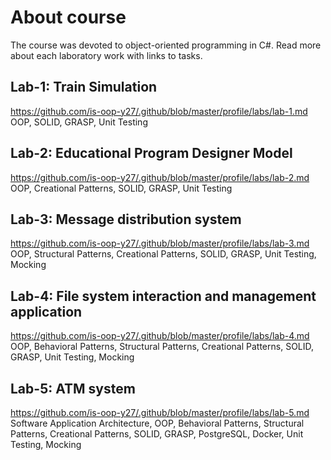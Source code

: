# About course
The course was devoted to object-oriented programming in C#. Read more about each laboratory work with links to tasks.
## Lab-1: Train Simulation
https://github.com/is-oop-y27/.github/blob/master/profile/labs/lab-1.md  
OOP, SOLID, GRASP, Unit Testing
## Lab-2: Educational Program Designer Model
https://github.com/is-oop-y27/.github/blob/master/profile/labs/lab-2.md  
OOP, Creational Patterns, SOLID, GRASP, Unit Testing
## Lab-3: Message distribution system
https://github.com/is-oop-y27/.github/blob/master/profile/labs/lab-3.md  
OOP, Structural Patterns, Creational Patterns, SOLID, GRASP, Unit Testing, Mocking
## Lab-4: File system interaction and management application
https://github.com/is-oop-y27/.github/blob/master/profile/labs/lab-4.md  
OOP, Behavioral Patterns, Structural Patterns, Creational Patterns, SOLID, GRASP, Unit Testing, Mocking
## Lab-5: ATM system
https://github.com/is-oop-y27/.github/blob/master/profile/labs/lab-5.md  
Software Application Architecture, OOP, Behavioral Patterns, Structural Patterns, Creational Patterns, SOLID, GRASP, PostgreSQL, Docker, Unit Testing, Mocking
